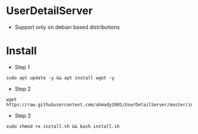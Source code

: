 # UserDetailServer

- Support only on debian based distributions 

# Install

- Step 1

```
sudo apt update -y && apt install wget -y
```  

- Step 2

```
wget https://raw.githubusercontent.com/ahmady2001/UserDetailServer/master/install.sh
``` 

- Step 3

```
sudo chmod +x install.sh && bash install.sh
``` 
